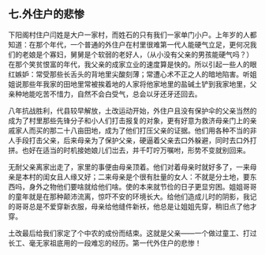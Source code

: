 ## 七.外住户的悲惨

下阳阁村住户闫姓是大户一家村，而姓石的只有我们一家单门小户。上年岁的人都知道：在那个年代，一个普通的外住户在村里很难第一代人能硬气立足，更何况我们的老娘是个寡妇，舅舅是个软弱的老好人，（从小没有父亲的男孩能硬气吗？）在那个笑贫恨富的年代，我父亲的成家立业的速度算是快的。所以引起一些人的眼红嫉妒：常受那些长舌头的背地里尖酸刻薄；常遭心术不正之人的暗地陷害。听姐姐说那些年我家的田地里常被挨着地的人家将他家地里的盐碱土铲到我家地里，父亲种地能吃苦不惜力，自然不会白受气，总会以牙还牙还回去。

八年抗战胜利，代县较早解放，土改运动开始，外住户且没有保护伞的父亲当然的成为了村里那些先锋分子和小人们打击报复的对象，更有好意为救济母亲门上的亲戚家人而买的那二十八亩田地，成为了他们打压父亲的证据。他们用各种不当的非人手段打击父亲，后来母亲为了保护父亲，硬逼着父亲去口外躲避，同时去口外打拼。也好在适当的时机接她娘儿们岀去，并千叮咛万嘱咐，形势不变就别回来。

无耐父亲离家出走了，家里的事便由母亲顶着。他们对着母亲时就好多了，一来母亲是本村的闺女且人缘又好；二来母亲是个很有肚量的女人：不就是分土地，要东西吗，身外之物他们要啥就给他们啥。使的本来就节俭的日子更显穷困。姐姐哥哥的童年就是在那种颠沛流离，惊吓不安的环境长大。给他们造成儿时的阴影，我记的哥哥总是不爱穿新衣服，母亲给他缝件新袄，他总是让姐姐先穿，稍旧点了他才穿。

土改最后给我们家定了个中农的成份而结束。这就是父亲——一个做过童工、打过长工、毫无家祖底用的一段难忘的经历。第一代外住户的悲惨！